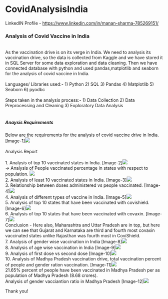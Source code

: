 # CovidAnalysisIndia
LinkedIN Profile - https://www.linkedin.com/in/manan-sharma-785269151/
<br>
<h3> Analysis of Covid Vaccine in India</h3>
<br>
As the vaccination drive is on its verge in India. We need to analysis its vaccination drive, so the data is collected from Kaggle and we have stored it in SQL Server for some data exploration and data cleaning. Then we have connected database with python and used pandas,matplotlib and seaborn for the analysis of covid vaccine in India.
<br><br>
Languages/ Libraries used:-
1) Python
2) SQL
3) Pandas
4) Matplotlib
5) Seaborn
6) pyodbc
<br><br>
Steps taken in the analysis process:-
1) Data Collection
2) Data Preprocessing and Cleaning
3) Exploratory Data Analysis
<br><br>
<h5> Anaysis Requirements</h5>
Below are the requirements for the analysis of covid vaccine drive in India.
[Image-1]<img src= "https://github.com/manansharma27/CovidAnalysisIndia/blob/main/requirement.PNG">
<br><br>
Analysis Report<br><br>
1. Analysis of top 10 vaccinated states in India.
[Image-2]<img src= "https://github.com/manansharma27/CovidAnalysisIndia/blob/main/top10vaccinated.PNG">
<br>
-> Analysis of People vaccinated percentage in states with respect to population.
<img src= "https://github.com/manansharma27/CovidAnalysisIndia/blob/main/vaccine_percent.PNG">
<br>
2. Analysis of least 10 vaccinated states in India.
[Image-3]<img src= "https://github.com/manansharma27/CovidAnalysisIndia/blob/main/leat10.PNG">
<br>
3. Relationship between doses administered vs people vaccinated.
[Image-4]<img src= "https://github.com/manansharma27/CovidAnalysisIndia/blob/main/doses_vaccine.PNG">
<br>
4. Analysis of different types of vaccine in India.
[Image-5]<img src= "https://github.com/manansharma27/CovidAnalysisIndia/blob/main/vaccine_ratio.PNG">
<br>
5. Analysis of top 10 states that have been vaccinated with covishield.
[Image-6]<img src= "https://github.com/manansharma27/CovidAnalysisIndia/blob/main/top10covishield.PNG">
<br>
6. Analysis of top 10 states that have been vaccinated with covaxin.
[Image-7]<img src= "https://github.com/manansharma27/CovidAnalysisIndia/blob/main/top10covaxin.PNG">
<br>
Conclusion - Here also, Maharashtra and Uttar Pradesh are in top, but here we can see that Gujarat and Karnataka are third and fourth most covaxin vaccinated states unlike Rajasthan was fourth most in CoviShield.
<br>
7. Analysis of gender wise vaccination in India
[Image-8]<img src= "https://github.com/manansharma27/CovidAnalysisIndia/blob/main/gender_ratio.PNG">
<br>
8. Analysis of age wise vaccination in India
[Image-9]<img src= "https://github.com/manansharma27/CovidAnalysisIndia/blob/main/age_ratio.PNG">
<br>
9. Analysis of first dose vs second dose
[Image-10]<img src= "https://github.com/manansharma27/CovidAnalysisIndia/blob/main/dose_ratio.PNG">
<br>
10. Analysis of Madhya Pradesh vaccination drive, total vaccination percent of people and gender ration vaccination.
[Image-11]<img src= "https://github.com/manansharma27/CovidAnalysisIndia/blob/main/vaccine_mp.PNG">
<br>
21.65% percent of people have been vaccinated in Madhya Pradesh per as population of Madhya Pradesh (8.68 crores).
<br>
Analysis of gender vacciantion ratio in Madhya Pradesh
[Image-12]<img src= "https://github.com/manansharma27/CovidAnalysisIndia/blob/main/gender_mp.PNG">

Thank you!

